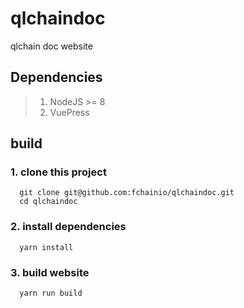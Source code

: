 # qlchaindoc
qlchain doc website


## Dependencies
> 1. NodeJS >= 8
> 2. VuePress



## build

### 1. clone this project
```
  git clone git@github.com:fchainio/qlchaindoc.git
  cd qlchaindoc
```

### 2. install dependencies
```
  yarn install
```

### 3. build website
```
  yarn run build
```
